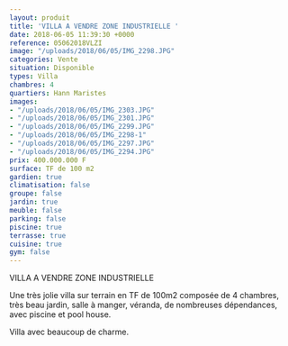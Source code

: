 ```yaml
---
layout: produit
title: 'VILLA A VENDRE ZONE INDUSTRIELLE '
date: 2018-06-05 11:39:30 +0000
reference: 05062018VLZI
image: "/uploads/2018/06/05/IMG_2298.JPG"
categories: Vente
situation: Disponible
types: Villa
chambres: 4
quartiers: Hann Maristes
images:
- "/uploads/2018/06/05/IMG_2303.JPG"
- "/uploads/2018/06/05/IMG_2301.JPG"
- "/uploads/2018/06/05/IMG_2299.JPG"
- "/uploads/2018/06/05/IMG_2298-1"
- "/uploads/2018/06/05/IMG_2297.JPG"
- "/uploads/2018/06/05/IMG_2294.JPG"
prix: 400.000.000 F
surface: TF de 100 m2
gardien: true
climatisation: false
groupe: false
jardin: true
meuble: false
parking: false
piscine: true
terrasse: true
cuisine: true
gym: false
---
```

VILLA A VENDRE ZONE INDUSTRIELLE

Une très jolie villa sur terrain en TF de 100m2 composée de 4 chambres, très beau jardin, salle à manger, véranda, de nombreuses dépendances, avec piscine et pool house.

Villa avec beaucoup de charme.